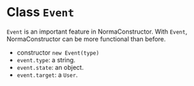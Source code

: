 # Class `Event`

`Event` is an important feature in NormaConstructor. With `Event`, NormaConstructor can be more functional than before.

* constructor
  `new Event(type)`
* `event.type`: a string.
* `event.state`: an object.
* `event.target`: a `User`.
